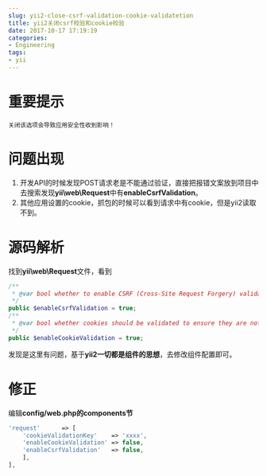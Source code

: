 ```yaml
---
slug: yii2-close-csrf-validation-cookie-validatetion
title: yii2关闭csrf校验和cookie校验
date: 2017-10-17 17:19:19
categories:
- Engineering
tags:
- yii
---
```

# 重要提示
```
关闭该选项会导致应用安全性收到影响！
```

# 问题出现
1. 开发API的时候发现POST请求老是不能通过验证，直接把报错文案放到项目中去搜索发现**yii\web\Request**中有**enableCsrfValidation**。
2. 其他应用设置的cookie，抓包的时候可以看到请求中有cookie，但是yii2读取不到。

# 源码解析
找到**yii\web\Request**文件，看到
```php
/**
 * @var bool whether to enable CSRF (Cross-Site Request Forgery) validation. Defaults to true.
 */
public $enableCsrfValidation = true;
/**
 * @var bool whether cookies should be validated to ensure they are not tampered. Defaults to true.
 */
public $enableCookieValidation = true;
```
发现是这里有问题，基于**yii2一切都是组件的思想**，去修改组件配置即可。

# 修正
编辑**config/web.php的components节**
```php
'request'      => [
    'cookieValidationKey'    => 'xxxx',
    'enableCookieValidation' => false,
    'enableCsrfValidation'   => false,
    ],
],
```